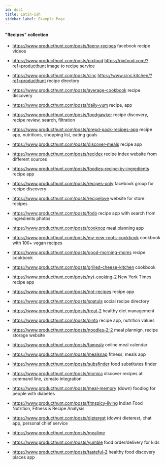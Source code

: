 ```yaml
---
id: doc1
title: Latin-ish
sidebar_label: Example Page
---
```


#### "Recipes" collection
- https://www.producthunt.com/posts/teeny-recipes
facebook recipe videos

- https://www.producthunt.com/posts/pixfood https://pixfood.com/?ref=producthunt
image to recipe service

- https://www.producthunt.com/posts/cinc https://www.cinc.kitchen/?ref=producthunt
recipe directory

- https://www.producthunt.com/posts/average-cookbook
recipe discovery

- https://www.producthunt.com/posts/daily-yum
recipe, app

- https://www.producthunt.com/posts/foodgawker
recipe discovery, recipe review, search, filtration

- https://www.producthunt.com/posts/prepd-pack-recipes-app
recipe app, nutritions, shopping list, eating goals
- https://www.producthunt.com/posts/discover-meals
recipe app
- https://www.producthunt.com/posts/recidex
recipe index website from different sources
- https://www.producthunt.com/posts/foodies-recipe-by-ingredients
recipe app
- https://www.producthunt.com/posts/recipes-only
facebook group for recipe discovery
- https://www.producthunt.com/posts/recipelove
website for store recipes
- https://www.producthunt.com/posts/fodo
recipe app with search from ingredients photos
- https://www.producthunt.com/posts/cookooz
meal planning app
- https://www.producthunt.com/posts/my-new-roots-cookbook
cookbook with 100+ vegan recipes
- https://www.producthunt.com/posts/good-morning-moms
recipe cookbook
- https://www.producthunt.com/posts/grilled-cheese-kitchen
cookbook
- https://www.producthunt.com/posts/nyt-cooking-2
New York Times recipe app
- https://www.producthunt.com/posts/not-recipes
recipe app
- https://www.producthunt.com/posts/spatula
social recipe directory
- https://www.producthunt.com/posts/treat-2
healthy diet management
- https://www.producthunt.com/posts/pinto
recipe app, nutrition values
- https://www.producthunt.com/posts/noodles-2-2
  meal plannign, recipe storage website
- https://www.producthunt.com/posts/famealy
online meal calendar
- https://www.producthunt.com/posts/mealsnap
fitness, meals app
- https://www.producthunt.com/posts/subsfinder
food substitutes finder
- https://www.producthunt.com/posts/monica
discover recipes at command line, zomato integration
- https://www.producthunt.com/posts/meal-memory (down)
foodlog for people with diabetes
- https://www.producthunt.com/posts/fitnspicy-living
Indian Food Nutrition, Fitness & Recipe Analysis
- https://www.producthunt.com/posts/dieterest
(down) dieterest, chat app, personal chief service
- https://www.producthunt.com/posts/mealime

- https://www.producthunt.com/posts/yumble
food order/delivery for kids
- https://www.producthunt.com/posts/tasteful-2
healthy food discovery places app

